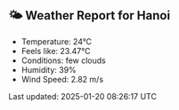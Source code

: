 <!-- WEATHER-START -->
## 🌤 Weather Report for Hanoi

- Temperature: 24°C
- Feels like: 23.47°C
- Conditions: few clouds
- Humidity: 39%
- Wind Speed: 2.82 m/s

Last updated: 2025-01-20 08:26:17 UTC
<!-- WEATHER-END -->
